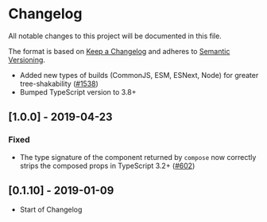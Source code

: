 # Changelog

All notable changes to this project will be documented in this file.

The format is based on [Keep a Changelog](http://keepachangelog.com/en/1.0.0/)
and adheres to [Semantic Versioning](http://semver.org/spec/v2.0.0.html).

<!-- ## [Unreleased] -->

- Added new types of builds (CommonJS, ESM, ESNext, Node) for greater tree-shakability ([#1538](https://github.com/Shopify/quilt/pull/1538))
- Bumped TypeScript version to 3.8+

## [1.0.0] - 2019-04-23

### Fixed

- The type signature of the component returned by `compose` now correctly strips the composed props in TypeScript 3.2+ ([#602](https://github.com/Shopify/quilt/pull/602))

## [0.1.10] - 2019-01-09

- Start of Changelog
